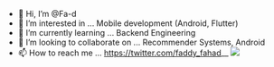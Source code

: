 - 👋 Hi, I’m @Fa-d
- 👀 I’m interested in ... Mobile development (Android, Flutter)
- 🌱 I’m currently learning ... Backend Engineering 
- 💞️ I’m looking to collaborate on ... Recommender Systems, Android
- 📫 How to reach me ... https://twitter.com/faddy_fahad__
![](https://komarev.com/ghpvc/?username=fa-d&color=green)
<!---
Fa-d/Fa-d is a ✨ special ✨ repository because its `README.md` (this file) appears on your GitHub profile.
You can click the Preview link to take a look at your changes.
--->
